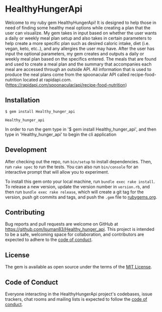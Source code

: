 # HealthyHungerApi

Welcome to my ruby gem HealthyHungerApi! It is designed to help those in need of finding some healthy meal options while creating a plan that the user can visualize. My gem takes in input based on whether the user wants a daily or weekly meal plan setup and also takes in certain parameters to help create a more specific plan such as desired caloric intake, diet (i.e. vegan, keto, etc..), and any allergies the user may have. After the user has input the optional parameters, my gem creates and outputs a daily or weekly meal plan based on the specifics entered. The meals that are found and used to create a meal plan and the summary that accompanies each meal are accessed through an outside API. All information that is used to produce the neal plans come from the spoonacular API called recipe-food-nutrition located at rapidapi.com. (https://rapidapi.com/spoonacular/api/recipe-food-nutrition)

## Installation

    $ gem install Healthy_hunger_api

    Healthy_hunger_api

   In order to run the gem type in '$ gem install Healthy_hunger_api', and then type in 'Healthy_hunger_api' to begin the cli application


## Development

After checking out the repo, run `bin/setup` to install dependencies. Then, run `rake spec` to run the tests. You can also run `bin/console` for an interactive prompt that will allow you to experiment.

To install this gem onto your local machine, run `bundle exec rake install`. To release a new version, update the version number in `version.rb`, and then run `bundle exec rake release`, which will create a git tag for the version, push git commits and tags, and push the `.gem` file to [rubygems.org](https://rubygems.org).

## Contributing

Bug reports and pull requests are welcome on GitHub at https://github.com/lsuman83/Healthy_hunger_api. This project is intended to be a safe, welcoming space for collaboration, and contributors are expected to adhere to the [code of conduct](https://github.com/lsuman83/Healthy_hunger_api/blob/master/CODE_OF_CONDUCT.md).


## License

The gem is available as open source under the terms of the [MIT License](https://opensource.org/licenses/MIT).

## Code of Conduct

Everyone interacting in the HealthyHungerApi project's codebases, issue trackers, chat rooms and mailing lists is expected to follow the [code of conduct](https://github.com/lsuman83/Healthy_hunger_api/blob/master/CODE_OF_CONDUCT.md).
